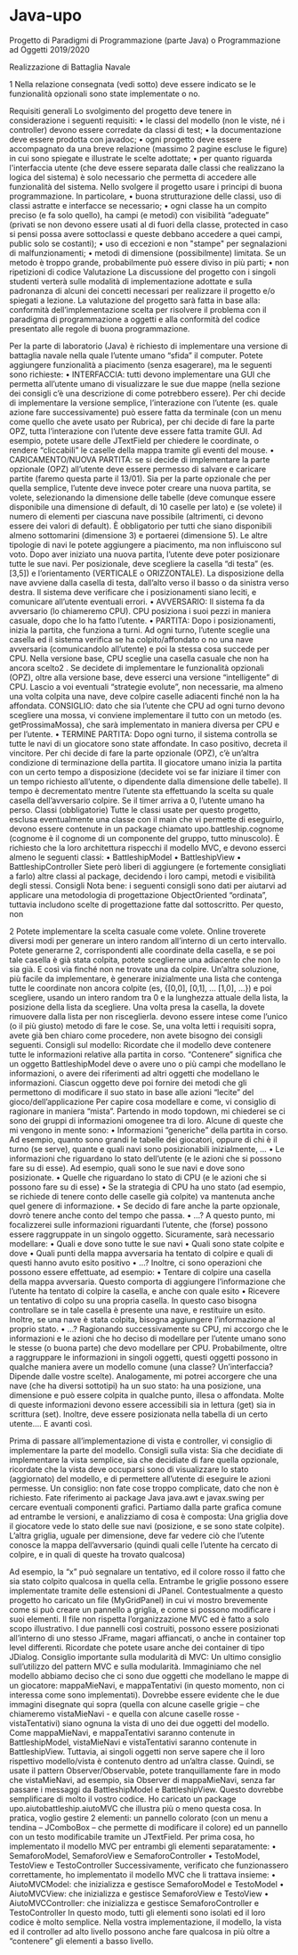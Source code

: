 # Java-upo

Progetto di Paradigmi di Programmazione (parte Java) o Programmazione ad Oggetti 2019/2020

Realizzazione di Battaglia Navale

1
Nella relazione consegnata (vedi sotto) deve essere indicato se le funzionalità opzionali sono state implementate o no.

Requisiti generali
Lo svolgimento del progetto deve tenere in considerazione i seguenti requisiti:
• le classi del modello (non le viste, né i controller) devono essere corredate da classi di test;
• la documentazione deve essere prodotta con javadoc;
• ogni progetto deve essere accompagnato da una breve relazione (massimo 2 pagine escluse le figure) in
cui sono spiegate e illustrate le scelte adottate;
• per quanto riguarda l'interfaccia utente (che deve essere separata dalle classi che realizzano la logica
del sistema) è solo necessario che permetta di accedere alle funzionalità del sistema.
Nello svolgere il progetto usare i principi di buona programmazione. In particolare,
• buona strutturazione delle classi, uso di classi astratte e interfacce se necessario;
• ogni classe ha un compito preciso (e fa solo quello), ha campi (e metodi) con visibilità “adeguate”
(privati se non devono essere usati al di fuori della classe, protected in caso si pensi possa avere
sottoclassi e queste debbano accedere a quei campi, public solo se costanti);
• uso di eccezioni e non "stampe" per segnalazioni di malfunzionamenti;
• metodi di dimensione (possibilmente) limitata. Se un metodo è troppo grande, probabilmente può
essere diviso in più parti;
• non ripetizioni di codice
Valutazione
La discussione del progetto con i singoli studenti verterà sulle modalità di implementazione adottate e sulla
padronanza di alcuni dei concetti necessari per realizzare il progetto e/o spiegati a lezione. La valutazione del
progetto sarà fatta in base alla: conformità dell’implementazione scelta per risolvere il problema con il
paradigma di programmazione a oggetti e alla conformità del codice presentato alle regole di buona
programmazione.


Per la parte di laboratorio (Java) è richiesto di implementare una versione di battaglia navale nella quale
l’utente umano “sfida” il computer. Potete aggiungere funzionalità a piacimento (senza esagerare), ma le
seguenti sono richieste:
• INTERFACCIA: tutti devono implementare una GUI che permetta all’utente umano di visualizzare le sue
due mappe (nella sezione dei consigli c’è una descrizione di come potrebbero essere). Per chi decide di
implementare la versione semplice, l’interazione con l’utente (es. quale azione fare successivamente)
può essere fatta da terminale (con un menu come quello che avete usato per Rubrica), per chi decide di
fare la parte OPZ, tutta l’interazione con l’utente deve essere fatta tramite GUI. Ad esempio, potete
usare delle JTextField per chiedere le coordinate, o rendere “cliccabili” le caselle della mappa tramite gli
eventi del mouse.
• CARICAMENTO/NUOVA PARTITA: se si decide di implementare la parte opzionale (OPZ) all’utente
deve essere permesso di salvare e caricare partite (faremo questa parte il 13/01). Sia per la parte
opzionale che per quella semplice, l’utente deve invece poter creare una nuova partita, se volete,
selezionando la dimensione delle tabelle (deve comunque essere disponibile una dimensione di default, 
di 10 caselle per lato) e (se volete) il numero di elementi per ciascuna nave possibile (altrimenti, ci
devono essere dei valori di default). È obbligatorio per tutti che siano disponibili almeno sottomarini
(dimensione 3) e portaerei (dimensione 5). Le altre tipologie di navi le potete aggiungere a piacimento,
ma non influiscono sul voto. Dopo aver iniziato una nuova partita, l’utente deve poter posizionare tutte
le sue navi. Per posizionale, deve scegliere la casella “di testa” (es. [3,5]) e l’orientamento (VERTICALE o
ORIZZONTALE). La disposizione della nave avviene dalla casella di testa, dall’alto verso il basso o da
sinistra verso destra. Il sistema deve verificare che i posizionamenti siano leciti, e comunicare all’utente
eventuali errori.
• AVVERSARIO: Il sistema fa da avversario (lo chiameremo CPU). CPU posiziona i suoi pezzi in maniera
casuale, dopo che lo ha fatto l’utente.
• PARTITA: Dopo i posizionamenti, inizia la partita, che funziona a turni. Ad ogni turno, l’utente sceglie
una casella ed il sistema verifica se ha colpito/affondato o no una nave avversaria (comunicandolo
all’utente) e poi la stessa cosa succede per CPU. Nella versione base, CPU sceglie una casella casuale
che non ha ancora scelto2
. Se decidete di implementare le funzionalità opzionali (OPZ), oltre alla
versione base, deve esserci una versione “intelligente” di CPU. Lascio a voi eventuali “strategie
evolute”, non necessarie, ma almeno una volta colpita una nave, deve colpire caselle adiacenti finché
non la ha affondata. CONSIGLIO: dato che sia l’utente che CPU ad ogni turno devono scegliere una
mossa, vi conviene implementare il tutto con un metodo (es. getProssimaMossa), che sarà
implementato in maniera diversa per CPU e per l’utente.
• TERMINE PARTITA: Dopo ogni turno, il sistema controlla se tutte le navi di un giocatore sono state
affondate. In caso positivo, decreta il vincitore. Per chi decide di fare la parte opzionale (OPZ), c’è
un’altra condizione di terminazione della partita. Il giocatore umano inizia la partita con un certo tempo
a disposizione (decidete voi se far iniziare il timer con un tempo richiesto all’utente, o dipendente dalla
dimensione delle tabelle). Il tempo è decrementato mentre l’utente sta effettuando la scelta su quale
casella dell’avversario colpire. Se il timer arriva a 0, l’utente umano ha perso.
Classi (obbligatorie)
Tutte le classi usate per questo progetto, esclusa eventualmente una classe con il main che vi permette di
eseguirlo, devono essere contenute in un package chiamato upo.battleship.cognome (cognome è il
cognome di un componente del gruppo, tutto minuscolo). È richiesto che la loro architettura rispecchi il
modello MVC, e devono esserci almeno le seguenti classi:
• BattleshipModel
• BattleshipView
• BattleshipController
Siete però liberi di aggiungere (e fortemente consigliati a farlo) altre classi al package, decidendo i loro
campi, metodi e visibilità degli stessi.
Consigli
Nota bene: i seguenti consigli sono dati per aiutarvi ad applicare una metodologia di progettazione ObjectOriented “ordinata”, tuttavia includono scelte di progettazione fatte dal sottoscritto. Per questo, non

2 Potete implementare la scelta casuale come volete. Online troverete diversi modi per generare un intero random
all’interno di un certo intervallo. Potete generarne 2, corrispondenti alle coordinate della casella, e se poi tale casella è
già stata colpita, potete sceglierne una adiacente che non lo sia già. E così via finché non ne trovate una da colpire.
Un’altra soluzione, più facile da implementare, è generare inizialmente una lista che contenga tutte le coordinate non
ancora colpite (es, {[0,0], [0,1], … [1,0], …}) e poi scegliere, usando un intero random tra 0 e la lunghezza attuale della
lista, la posizione della lista da scegliere. Una volta presa la casella, la dovete rimuovere dalla lista per non risceglierla.
devono essere intese come l’unico (o il più giusto) metodo di fare le cose. Se, una volta letti i requisiti
sopra, avete già ben chiaro come procedere, non avete bisogno dei consigli seguenti.
Consigli sul modello:
Ricordate che il modello deve contenere tutte le informazioni relative alla partita in corso. “Contenere”
significa che un oggetto BattleshipModel deve o avere uno o più campi che modellano le informazioni, o
avere dei riferimenti ad altri oggetti che modellano le informazioni. Ciascun oggetto deve poi fornire dei
metodi che gli permettono di modificare il suo stato in base alle azioni “lecite” del gioco/dell’applicazione
Per capire cosa modellare e come, vi consiglio di ragionare in maniera “mista”. Partendo in modo topdown, mi chiederei se ci sono dei gruppi di informazioni omogenee tra di loro. Alcune di queste che mi
vengono in mente sono:
• Informazioni “generiche” della partita in corso. Ad esempio, quanto sono grandi le tabelle dei giocatori,
oppure di chi è il turno (se serve), quante e quali navi sono posizionabili inizialmente, …
• Le informazioni che riguardano lo stato dell’utente (e le azioni che si possono fare su di esse). Ad
esempio, quali sono le sue navi e dove sono posizionate.
• Quelle che riguardano lo stato di CPU (e le azioni che si possono fare su di esse)
• Se la strategia di CPU ha uno stato (ad esempio, se richiede di tenere conto delle caselle già colpite) va
mantenuta anche quel genere di informazione.
• Se decido di fare anche la parte opzionale, dovrò tenere anche conto del tempo che passa.
• …?
A questo punto, mi focalizzerei sulle informazioni riguardanti l’utente, che (forse) possono essere
raggruppate in un singolo oggetto. Sicuramente, sarà necessario modellare:
• Quali e dove sono tutte le sue navi
• Quali sono state colpite e dove
• Quali punti della mappa avversaria ha tentato di colpire e quali di questi hanno avuto esito positivo
• …?
Inoltre, ci sono operazioni che possono essere effettuate, ad esempio:
• Tentare di colpire una casella della mappa avversaria. Questo comporta di aggiungere l’informazione
che l’utente ha tentato di colpire la casella, e anche con quale esito
• Ricevere un tentativo di colpo su una propria casella. In questo caso bisogna controllare se in tale
casella è presente una nave, e restituire un esito. Inoltre, se una nave è stata colpita, bisogna
aggiungere l’informazione al proprio stato.
• …?
Ragionando successivamente su CPU, mi accorgo che le informazioni e le azioni che ho deciso di modellare
per l’utente umano sono le stesse (o buona parte) che devo modellare per CPU. Probabilmente, oltre a
raggruppare le informazioni in singoli oggetti, questi oggetti possono in qualche maniera avere un modello
comune (una classe? Un’interfaccia? Dipende dalle vostre scelte).
Analogamente, mi potrei accorgere che una nave (che ha diversi sottotipi) ha un suo stato: ha una
posizione, una dimensione e può essere colpita in qualche punto, illesa o affondata. Molte di queste
informazioni devono essere accessibili sia in lettura (get) sia in scrittura (set). Inoltre, deve essere
posizionata nella tabella di un certo utente…. E avanti così.

Prima di passare all’implementazione di vista e controller, vi consiglio di implementare la parte del modello.
Consigli sulla vista:
Sia che decidiate di implementare la vista semplice, sia che decidiate di fare quella opzionale, ricordate che
la vista deve occuparsi sono di visualizzare lo stato (aggiornato) del modello, e di permettere all’utente di
eseguire le azioni permesse.
Un consiglio: non fate cose troppo complicate, dato che non è richiesto. Fate riferimento ai package Java
java.awt e javax.swing per cercare eventuali componenti grafici.
Partiamo dalla parte grafica comune ad entrambe le versioni, e analizziamo di cosa è composta:
Una griglia dove il giocatore vede lo stato delle sue navi (posizione, e se sono state colpite). 
L’altra griglia, uguale per dimensione, deve far vedere ciò che l’utente conosce la mappa dell’avversario
(quindi quali celle l’utente ha cercato di colpire, e in quali di queste ha trovato qualcosa)

Ad esempio, la “x” può segnalare un tentativo, ed il colore rosso il fatto che sia stato colpito qualcosa in
quella cella.
Entrambe le griglie possono essere implementate tramite delle estensioni di JPanel. Contestualmente a
questo progetto ho caricato un file (MyGridPanel) in cui vi mostro brevemente come si può creare un
pannello a griglia, e come si possono modificare i suoi elementi. Il file non rispetta l’organizzazione MVC ed
è fatto a solo scopo illustrativo.
I due pannelli così costruiti, possono essere posizionati all’interno di uno stesso JFrame, magari affiancati, o
anche in container top level differenti. Ricordate che potete usare anche dei container di tipo JDialog.
Consiglio importante sulla modularità di MVC:
Un ultimo consiglio sull’utilizzo del pattern MVC e sulla modularità. Immaginiamo che nel modello abbiamo
deciso che ci sono due oggetti che modellano le mappe di un giocatore: mappaMieNavi, e mappaTentativi
(in questo momento, non ci interessa come sono implementati). Dovrebbe essere evidente che le due
immagini disegnate qui sopra (quella con alcune caselle grigie – che chiameremo vistaMieNavi - e quella 
con alcune caselle rosse - vistaTentativi) siano ognuna la vista di uno dei due oggetti del modello. Come
mappaMieNavi, e mappaTentativi saranno contenute in BattleshipModel, vistaMieNavi e vistaTentativi
saranno contenute in BattleshipView. Tuttavia, ai singoli oggetti non serve sapere che il loro rispettivo
modello/vista è contenuto dentro ad un’altra classe. Quindi, se usate il pattern Observer/Observable,
potete tranquillamente fare in modo che vistaMieNavi, ad esempio, sia Observer di mappaMieNavi, senza
far passare i messaggi da BattleshipModel e BattleshipView. Questo dovrebbe semplificare di molto il
vostro codice.
Ho caricato un package upo.aiutobattleship.aiutoMVC che illustra più o meno questa cosa. In pratica, voglio
gestire 2 elementi: un pannello colorato (con un menu a tendina – JComboBox – che permette di
modificare il colore) ed un pannello con un testo modificabile tramite un JTextField. Per prima cosa, ho
implementato il modello MVC per entrambi gli elementi separatamente:
• SemaforoModel, SemaforoView e SemaforoController
• TestoModel, TestoView e TestoController
Successivamente, verificato che funzionassero correttamente, ho implementato il modello MVC che li
trattava insieme:
• AiutoMVCModel: che inizializza e gestisce SemaforoModel e TestoModel
• AiutoMVCView: che inizializza e gestisce SemaforoView e TestoView
• AiutoMVCController: che inizializza e gestisce SemaforoController e TestoController
In questo modo, tutti gli elementi sono isolati ed il loro codice è molto semplice. Nella vostra
implementazione, il modello, la vista ed il controller ad alto livello possono anche fare qualcosa in più oltre
a “contenere” gli elementi a basso livello.
